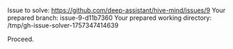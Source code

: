 Issue to solve: https://github.com/deep-assistant/hive-mind/issues/9
Your prepared branch: issue-9-d11b7360
Your prepared working directory: /tmp/gh-issue-solver-1757347414639

Proceed.